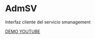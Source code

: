 # AdmSV
Interfaz cliente del servicio smanagement


[DEMO YOUTUBE](https://www.youtube.com/watch?v=tlyQ_TW0RPs)
